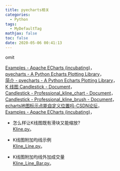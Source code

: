 ```yaml
---
title: pyecharts相关
categories:
  - Python
tags:
  - MyDefaultTag
mathjax: false
toc: false
date: 2020-05-06 00:41:13
---
```

omit
<!--more-->
[Examples - Apache ECharts (incubating)](https://echarts.apache.org/examples/zh/index.html)，  
[pyecharts - A Python Echarts Plotting Library](http://pyecharts.org/)，  
[简介 - pyecharts - A Python Echarts Plotting Library](https://pyecharts.org/#/zh-cn/intro)，  
[K 线图 Candlestick - Document](http://gallery.pyecharts.org/#/Candlestick/README)，  
[Candlestick - Professional_kline_chart - Document](http://gallery.pyecharts.org/#/Candlestick/professional_kline_chart)，  
[Candlestick - Professional_kline_brush - Document](http://gallery.pyecharts.org/#/Candlestick/professional_kline_brush)，  
[echarts地图标示点能自定义位置吗-CSDN论坛](https://bbs.csdn.net/topics/392030905)，  
[Examples - Apache ECharts (incubating)](https://echarts.apache.org/examples/zh/editor.html?c=doc-example/scatter-visualMap-piecewise)，  

* 怎么样让K线图既有滑块又能缩放?  
[Kline.py](Kline.py)。  

* K线图附加均线示例  
[Kline_Line.py](Kline_Line.py)。  

* K线图附加均线外加成交量  
[Kline_Line_Bar.py](Kline_Line_Bar.py)。  
